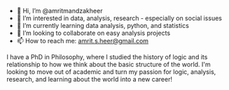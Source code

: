 - 👋 Hi, I’m @amritmandzakheer
- 👀 I’m interested in data, analysis, research - especially on social issues
- 🌱 I’m currently learning data analysis, python, and statistics
- 💞️ I’m looking to collaborate on easy analysis projects
- 📫 How to reach me: amrit.s.heer@gmail.com

I have a PhD in Philosophy, where I studied the history of logic and its relationship to how we think about the basic structure of the world. I'm looking to move out of academic and turn my passion for logic, analysis, research, and learning about the world into a new career!

<!---
amritmandzakheer/amritmandzakheer is a ✨ special ✨ repository because its `README.md` (this file) appears on your GitHub profile.
You can click the Preview link to take a look at your changes.
--->
